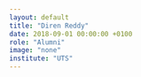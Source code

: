 ```yaml
---
layout: default
title: "Diren Reddy"
date: 2018-09-01 00:00:00 +0100
role: "Alumni"
image: "none"
institute: "UTS"
---
```

